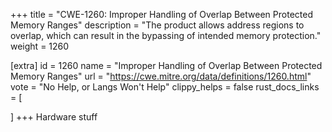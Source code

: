 +++
title = "CWE-1260: Improper Handling of Overlap Between Protected Memory Ranges"
description	= "The product allows address regions to overlap, which can result in the bypassing of intended memory protection."
weight = 1260

[extra]
id = 1260
name = "Improper Handling of Overlap Between Protected Memory Ranges"
url = "https://cwe.mitre.org/data/definitions/1260.html"
vote = "No Help, or Langs Won't Help"
clippy_helps = false
rust_docs_links = [
	
]
+++
Hardware stuff
